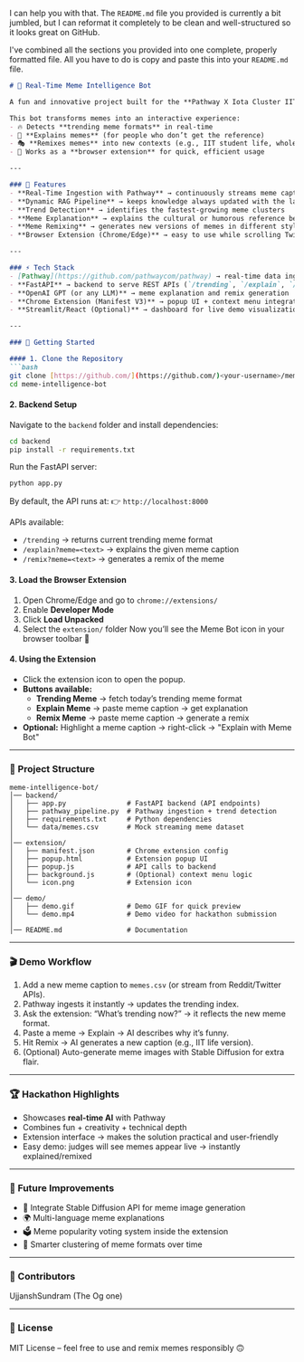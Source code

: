 I can help you with that. The `README.md` file you provided is currently a bit jumbled, but I can reformat it completely to be clean and well-structured so it looks great on GitHub.

I've combined all the sections you provided into one complete, properly formatted file. All you have to do is copy and paste this into your `README.md` file.

````markdown
# 🤖 Real-Time Meme Intelligence Bot

A fun and innovative project built for the **Pathway X Iota Cluster IIT Ropar Gen AI Hackathon** 🎉

This bot transforms memes into an interactive experience:
- 🔥 Detects **trending meme formats** in real-time
- 📝 **Explains memes** (for people who don’t get the reference)
- 🎭 **Remixes memes** into new contexts (e.g., IIT student life, wholesome version)
- 🧩 Works as a **browser extension** for quick, efficient usage

---

### 🌟 Features
- **Real-Time Ingestion with Pathway** → continuously streams meme captions from APIs or mock feeds
- **Dynamic RAG Pipeline** → keeps knowledge always updated with the latest memes
- **Trend Detection** → identifies the fastest-growing meme clusters
- **Meme Explanation** → explains the cultural or humorous reference behind a meme
- **Meme Remixing** → generates new versions of memes in different styles
- **Browser Extension (Chrome/Edge)** → easy to use while scrolling Twitter/Reddit

---

### ⚡ Tech Stack
- [Pathway](https://github.com/pathwaycom/pathway) → real-time data ingestion, indexing, and streaming analytics
- **FastAPI** → backend to serve REST APIs (`/trending`, `/explain`, `/remix`)
- **OpenAI GPT (or any LLM)** → meme explanation and remix generation
- **Chrome Extension (Manifest V3)** → popup UI + context menu integration
- **Streamlit/React (Optional)** → dashboard for live demo visualizations

---

### 🚀 Getting Started

#### 1. Clone the Repository
```bash
git clone [https://github.com/](https://github.com/)<your-username>/meme-intelligence-bot.git
cd meme-intelligence-bot
````

#### 2\. Backend Setup

Navigate to the `backend` folder and install dependencies:

```bash
cd backend
pip install -r requirements.txt
```

Run the FastAPI server:

```bash
python app.py
```

By default, the API runs at: 👉 `http://localhost:8000`

APIs available:

  - `/trending` → returns current trending meme format
  - `/explain?meme=<text>` → explains the given meme caption
  - `/remix?meme=<text>` → generates a remix of the meme

#### 3\. Load the Browser Extension

1.  Open Chrome/Edge and go to `chrome://extensions/`
2.  Enable **Developer Mode**
3.  Click **Load Unpacked**
4.  Select the `extension/` folder
    Now you’ll see the Meme Bot icon in your browser toolbar 🎉

#### 4\. Using the Extension

  - Click the extension icon to open the popup.
  - **Buttons available:**
      - **Trending Meme** → fetch today’s trending meme format
      - **Explain Meme** → paste meme caption → get explanation
      - **Remix Meme** → paste meme caption → generate a remix
  - **Optional:** Highlight a meme caption → right-click → "Explain with Meme Bot"

-----

### 📂 Project Structure

```
meme-intelligence-bot/
│── backend/
│   ├── app.py               # FastAPI backend (API endpoints)
│   ├── pathway_pipeline.py  # Pathway ingestion + trend detection
│   ├── requirements.txt     # Python dependencies
│   └── data/memes.csv       # Mock streaming meme dataset
│
│── extension/
│   ├── manifest.json        # Chrome extension config
│   ├── popup.html           # Extension popup UI
│   ├── popup.js             # API calls to backend
│   ├── background.js        # (Optional) context menu logic
│   └── icon.png             # Extension icon
│
│── demo/
│   ├── demo.gif             # Demo GIF for quick preview
│   └── demo.mp4             # Demo video for hackathon submission
│
│── README.md                # Documentation
```

-----

### 🎬 Demo Workflow

1.  Add a new meme caption to `memes.csv` (or stream from Reddit/Twitter APIs).
2.  Pathway ingests it instantly → updates the trending index.
3.  Ask the extension: “What’s trending now?” → it reflects the new meme format.
4.  Paste a meme → Explain → AI describes why it’s funny.
5.  Hit Remix → AI generates a new caption (e.g., IIT life version).
6.  (Optional) Auto-generate meme images with Stable Diffusion for extra flair.

-----

### 🏆 Hackathon Highlights

  - Showcases **real-time AI** with Pathway
  - Combines fun + creativity + technical depth
  - Extension interface → makes the solution practical and user-friendly
  - Easy demo: judges will see memes appear live → instantly explained/remixed

-----

### 📌 Future Improvements

  - 🔮 Integrate Stable Diffusion API for meme image generation
  - 🌍 Multi-language meme explanations
  - 🗳 Meme popularity voting system inside the extension
  - 🧠 Smarter clustering of meme formats over time

-----

### 🤝 Contributors

UjjanshSundram (The Og one)

-----

### 📜 License

MIT License – feel free to use and remix memes responsibly 🙃

```
```